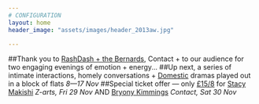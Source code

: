 ```yaml
---
# CONFIGURATION
layout: home
header_image: "assets/images/header_2013aw.jpg"

---
```

##Thank you to [RashDash + the Bernards](/current/2013-autumnwinter/rashdash), Contact + to our audience for two engaging evenings of emotion + energy...
##Up next, a series of intimate interactions, homely conversations + [Domestic](/current/2013-domestic) dramas played out in a block of flats *8—17 Nov*
##Special ticket offer — only [£15/8](http://contactmcr.com/whats-on/10252-stacy-makishi-the-falsettos/booking/) for [Stacy Makishi](/current/2013-autumnwinter/makishi) *Z-arts, Fri 29 Nov* AND [Bryony Kimmings](http://contactmcr.com/whats-on/6039-bryony-kimmings-credible-likable-superstar-role-model/) *Contact, Sat 30 Nov*
